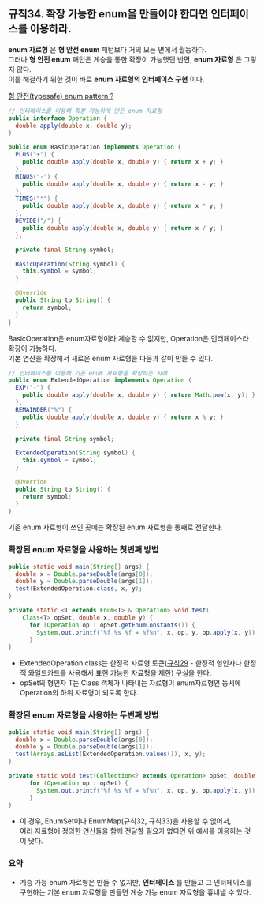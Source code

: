 ## 규칙34. 확장 가능한 enum을 만들어야 한다면 인터페이스를 이용하라.
__enum 자료형__ 은 __형 안전 enum__ 패턴보다 거의 모든 면에서 월등하다.  
그러나 __형 안전 enum__ 패턴은 계승을 통한 확장이 가능했던 반면, __enum 자료형__ 은 그렇지 않다.  
이를 해결하기 위한 것이 바로 __enum 자료형의 인터페이스 구현__ 이다.

[형 안전(typesafe) enum pattern ?](http://docs.oracle.com/javase/1.5.0/docs/guide/language/enums.html)

```JAVA
// 인터페이스를 이용해 확장 가능하게 만든 enum 자료형
public interface Operation {
  double apply(double x, double y);
}

public enum BasicOperation implements Operation {
  PLUS("+") {
    public double apply(double x, double y) { return x + y; }
  },
  MINUS("-") {
    public double apply(double x, double y) { return x - y; }
  },
  TIMES("*") {
    public double apply(double x, double y) { return x * y; }
  },
  DEVIDE("/") {
    public double apply(double x, double y) { return x / y; }
  };

  private final String symbol;

  BasicOperation(String symbol) {
    this.symbol = symbol;
  }

  @Override
  public String to String() {
    return symbol;
  }
}
```

BasicOperation은 enum자료형이라 계승할 수 없지만, Operation은 인터페이스라 확장이 가능하다.  
기본 연산을 확장해서 새로운 enum 자료형을 다음과 같이 만들 수 있다.

```JAVA
// 인터페이스를 이용해 기존 enum 자료형을 확장하는 사례
public enum ExtendedOperation implements Operation {
  EXP("-") {
    public double apply(double x, double y) { return Math.pow(x, y); }
  },
  REMAINDER("%") {
    public double apply(double x, double y) { return x % y; }
  }

  private final String symbol;

  ExtendedOperation(String symbol) {
    this.symbol = symbol;
  }

  @Override
  public String to String() {
    return symbol;
  }
}
```

기존 enum 자료형이 쓰인 곳에는 확장된 enum 자료형을 통째로 전달한다.

### 확장된 enum 자료형을 사용하는 첫번째 방법
```JAVA
public static void main(String[] args) {
  double x = Double.parseDouble(args[0]);
  double y = Double.parseDouble(args[1]);
  test(ExtendedOperation.class, x, y);
}

private static <T extends Enum<T> & Operation> void test(
    Class<T> opSet, double x, double y) {
      for (Operation op : opSet.getEnumConstants()) {
        System.out.printf("%f %s %f = %f%n", x, op, y, op.apply(x, y));
      }
}
```
- ExtendedOperation.class는 한정적 자료형 토큰([규칙29](/Chapter5/Rule29.md) - 한정적 형인자나 한정적 와일드카드를 사용해서 표현 가능한 자료형을 제한) 구실을 한다.
- opSet의 형인자 T는 Class 객체가 나타내는 자료형이 enum자료형인 동시에 Operation의 하위 자료형이 되도록 한다.

### 확장된 enum 자료형을 사용하는 두번째 방법
```JAVA
public static void main(String[] args) {
  double x = Double.parseDouble(args[0]);
  double y = Double.parseDouble(args[1]);
  test(Arrays.asList(ExtendedOperation.values()), x, y);
}

private static void test(Collection<? extends Operation> opSet, double x, double y) {
      for (Operation op : opSet) {
        System.out.printf("%f %s %f = %f%n", x, op, y, op.apply(x, y));
      }
}
```
- 이 경우, EnumSet이나 EnumMap(규칙32, 규칙33)을 사용할 수 없어서,  
여러 자료형에 정의한 연산들을 함께 전달할 필요가 없다면 위 예시를 이용하는 것이 낫다.

### 요약
- 계승 가능 enum 자료형은 만들 수 없지만, __인터페이스__ 를 만들고 그 인터페이스를 구현하는 기본 enum 자료형을 만들면 계승 가능 enum 자료형을 흉내낼 수 있다.
